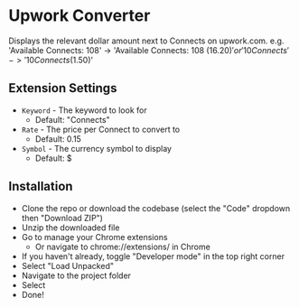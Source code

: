 # Upwork Converter

Displays the relevant dollar amount next to Connects on upwork.com. e.g. 'Available Connects: 108' -> 'Available Connects: 108 ($16.20)' or '10 Connects' -> '10 Connects ($1.50)'

## Extension Settings

- `Keyword` - The keyword to look for
  - Default: "Connects"
- `Rate` - The price per Connect to convert to
  - Default: 0.15
- `Symbol` - The currency symbol to display
  - Default: $

## Installation

- Clone the repo or download the codebase (select the "Code" dropdown then "Download ZIP")
- Unzip the downloaded file
- Go to manage your Chrome extensions
  - Or navigate to chrome://extensions/ in Chrome
- If you haven't already, toggle "Developer mode" in the top right corner
- Select "Load Unpacked"
- Navigate to the project folder
- Select
- Done!
